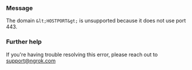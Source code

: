 
### Message
The domain `&lt;HOSTPORT&gt;` is unsupported because it does not use port 443.

### Further help
If you're having trouble resolving this error, please reach out to [support@ngrok.com](mailto:support@ngrok.com?subject=Help%20with%20ERR_NGROK_7116)

